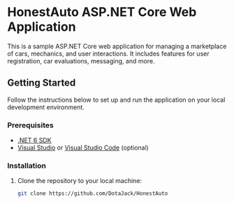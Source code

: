 # HonestAuto ASP.NET Core Web Application

This is a sample ASP.NET Core web application for managing a marketplace of cars, mechanics, and user interactions. It includes features for user registration, car evaluations, messaging, and more.

## Getting Started

Follow the instructions below to set up and run the application on your local development environment.

### Prerequisites

- [.NET 6 SDK](https://dotnet.microsoft.com/download/dotnet/6.0)
- [Visual Studio](https://visualstudio.microsoft.com/) or [Visual Studio Code](https://code.visualstudio.com/) (optional)

### Installation

1. Clone the repository to your local machine:

   ```bash
   git clone https://github.com/DotaJack/HonestAuto